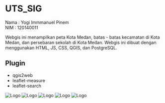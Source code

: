 # UTS_SIG

Nama : Yogi Immmanuel Pinem <br>
NIM  : 120140011

Webgis ini menampilkan peta Kota Medan, batas - batas kecamatan di Kota Medan, dan persebaran sekolah di Kota Medan. Webgis ini dibuat dengan menggunakan HTML, JS, CSS, QGIS, dan PostgreSQL.

## Plugin

- qgis2web
- leaflet-measure
- leaflet-search


![Logo](https://img.shields.io/badge/HTML5-E34F26?style=for-the-badge&logo=html5&logoColor=white) ![Logo](https://img.shields.io/badge/JavaScript-F7DF1E?style=for-the-badge&logo=javascript&logoColor=black) ![Logo](https://img.shields.io/badge/CSS-239120?&style=for-the-badge&logo=css3&logoColor=white) ![Logo](	https://img.shields.io/badge/PostgreSQL-316192?style=for-the-badge&logo=postgresql&logoColor=white) ![Logo](https://img.shields.io/badge/qgis-3.28_firenze-93b023?&style=for-the-badge&logo=qgis&logoColor=white)
